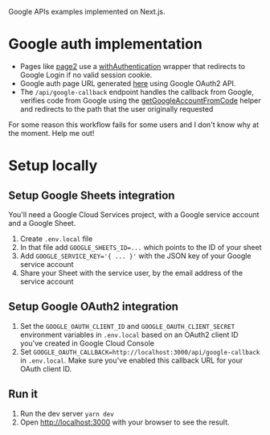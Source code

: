 Google APIs examples implemented on Next.js.

# Google auth implementation

- Pages like [page2](https://github.com/reaktor/google-apis-example/blob/main/pages/page2.tsx) use a [withAuthentication](https://github.com/reaktor/google-apis-example/blob/main/src/withAuthentication.ts) wrapper that redirects to Google Login if no valid session cookie.
- Google auth page URL generated [here](https://github.com/reaktor/google-apis-example/blob/main/src/googleAuth.ts#L24) using Google OAuth2 API.
- The `/api/google-callback` endpoint handles the callback from Google, verifies code from Google using the [getGoogleAccountFromCode](getGoogleAccountFromCode) helper and redirects to the path that the user originally requested

For some reason this workflow fails for some users and I don't know why at the moment. Help me out!

# Setup locally

## Setup Google Sheets integration

You'll need a Google Cloud Services project, with a Google service account and a Google Sheet.

1. Create `.env.local` file
2. In that file add `GOOGLE_SHEETS_ID=...` which points to the ID of your sheet
3. Add `GOOGLE_SERVICE_KEY='{ ... }'` with the JSON key of your Google service account
4. Share your Sheet with the service user, by the email address of the service account

## Setup Google OAuth2 integration

1. Set the `GOOGLE_OAUTH_CLIENT_ID` and `GOOGLE_OAUTH_CLIENT_SECRET` environment variables in `.env.local` based on an OAuth2 client ID you've created in Google Cloud Console
2. Set `GOOGLE_OAUTH_CALLBACK=http://localhost:3000/api/google-callback` in `.env.local`. Make sure you've enabled this callback URL for your OAuth client ID.

## Run it

1. Run the dev server `yarn dev`
2. Open [http://localhost:3000](http://localhost:3000) with your browser to see the result.

